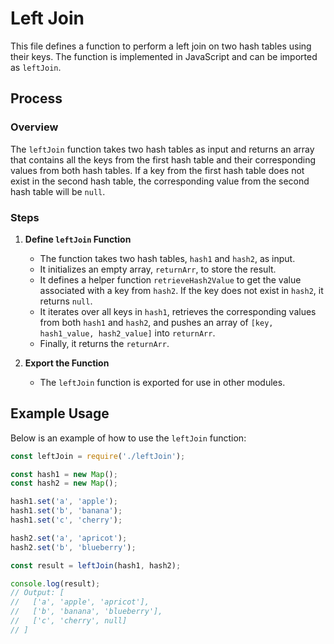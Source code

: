 # Left Join

This file defines a function to perform a left join on two hash tables using their keys. The function is implemented in JavaScript and can be imported as `leftJoin`.

## Process

### Overview

The `leftJoin` function takes two hash tables as input and returns an array that contains all the keys from the first hash table and their corresponding values from both hash tables. If a key from the first hash table does not exist in the second hash table, the corresponding value from the second hash table will be `null`.

### Steps

1. **Define `leftJoin` Function**
   - The function takes two hash tables, `hash1` and `hash2`, as input.
   - It initializes an empty array, `returnArr`, to store the result.
   - It defines a helper function `retrieveHash2Value` to get the value associated with a key from `hash2`. If the key does not exist in `hash2`, it returns `null`.
   - It iterates over all keys in `hash1`, retrieves the corresponding values from both `hash1` and `hash2`, and pushes an array of `[key, hash1_value, hash2_value]` into `returnArr`.
   - Finally, it returns the `returnArr`.

2. **Export the Function**
   - The `leftJoin` function is exported for use in other modules.

## Example Usage

Below is an example of how to use the `leftJoin` function:

```javascript
const leftJoin = require('./leftJoin');

const hash1 = new Map();
const hash2 = new Map();

hash1.set('a', 'apple');
hash1.set('b', 'banana');
hash1.set('c', 'cherry');

hash2.set('a', 'apricot');
hash2.set('b', 'blueberry');

const result = leftJoin(hash1, hash2);

console.log(result);
// Output: [
//   ['a', 'apple', 'apricot'],
//   ['b', 'banana', 'blueberry'],
//   ['c', 'cherry', null]
// ]
```
